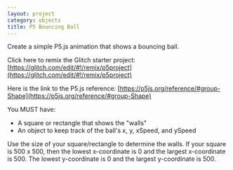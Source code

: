 ```yaml
---
layout: project
category: objects
title: P5 Bouncing Ball
---
```

Create a simple P5.js animation that shows a bouncing ball.

Click here to remix the Glitch starter project: [https://glitch.com/edit/#!/remix/p5project](https://glitch.com/edit/#!/remix/p5project)

Here is the link to the P5.js reference: [https://p5js.org/reference/#group-Shape](https://p5js.org/reference/#group-Shape)

You MUST have:

  - A square or rectangle that shows the "walls"
  - An object to keep track of the ball's x, y, xSpeed, and ySpeed

Use the size of your square/rectangle to determine the walls. If your square is 500 x 500, then the lowest x-coordinate is 0 and the largest x-coordinate is 500. The lowest y-coordinate is 0 and the largest y-coordinate is 500.

